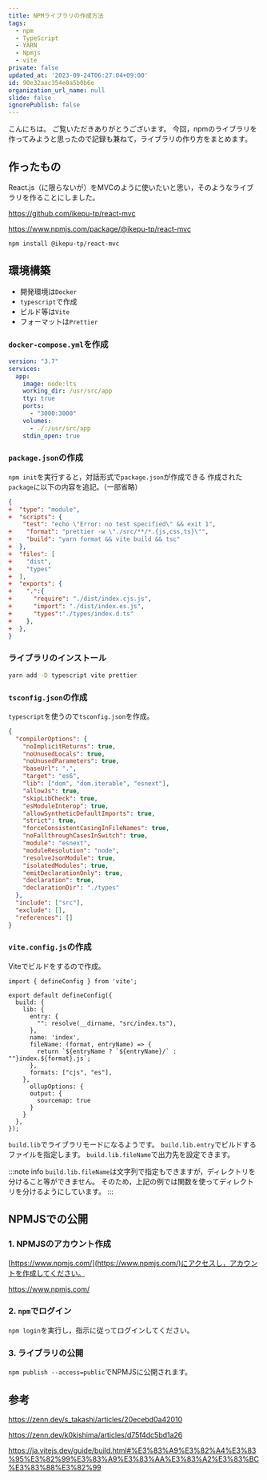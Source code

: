```yaml
---
title: NPMライブラリの作成方法
tags:
  - npm
  - TypeScript
  - YARN
  - Npmjs
  - vite
private: false
updated_at: '2023-09-24T06:27:04+09:00'
id: 90e32aac354e0a5b0b6e
organization_url_name: null
slide: false
ignorePublish: false
---
```


こんにちは。
ご覧いただきありがとうございます。
今回，npmのライブラリを作ってみようと思ったので記録も兼ねて，ライブラリの作り方をまとめます。

## 作ったもの

React.js（に限らないが）をMVCのように使いたいと思い，そのようなライブラリを作ることにしました。

https://github.com/ikepu-tp/react-mvc

https://www.npmjs.com/package/@ikepu-tp/react-mvc

```bash
npm install @ikepu-tp/react-mvc
```

## 環境構築

- 開発環境は`Docker`
- `typescript`で作成
- ビルド等は`Vite`
- フォーマットは`Prettier`

### `docker-compose.yml`を作成

```yaml:docker-compose.yml
version: "3.7"
services:
  app:
    image: node:lts
    working_dir: /usr/src/app
    tty: true
    ports:
      - "3000:3000"
    volumes:
      - ./:/usr/src/app
    stdin_open: true
```

### `package.json`の作成

`npm init`を実行すると，対話形式で`package.json`が作成できる
作成された`package`に以下の内容を追記。（一部省略）

```diff_json:package.json
{
+  "type": "module",
+  "scripts": {
    "test": "echo \"Error: no test specified\" && exit 1",
+    "format": "prettier -w \"./src/**/*.{js,css,ts}\"",
+    "build": "yarn format && vite build && tsc"
+  },
+  "files": [
+    "dist",
+    "types"
+  ],
+  "exports": {
+    ".":{
+      "require": "./dist/index.cjs.js",
+      "import": "./dist/index.es.js",
+      "types":"./types/index.d.ts"
+    },
+  },
}
```

### ライブラリのインストール

```bash
yarn add -D typescript vite prettier
```

### `tsconfig.json`の作成

`typescript`を使うので`tsconfig.json`を作成。

```json:tsconfig.json
{
  "compilerOptions": {
    "noImplicitReturns": true,
    "noUnusedLocals": true,
    "noUnusedParameters": true,
    "baseUrl": ".",
    "target": "es6",
    "lib": ["dom", "dom.iterable", "esnext"],
    "allowJs": true,
    "skipLibCheck": true,
    "esModuleInterop": true,
    "allowSyntheticDefaultImports": true,
    "strict": true,
    "forceConsistentCasingInFileNames": true,
    "noFallthroughCasesInSwitch": true,
    "module": "esnext",
    "moduleResolution": "node",
    "resolveJsonModule": true,
    "isolatedModules": true,
    "emitDeclarationOnly": true,
    "declaration": true,
    "declarationDir": "./types"
  },
  "include": ["src"],
  "exclude": [],
  "references": []
}
```

### `vite.config.js`の作成

Viteでビルドをするので作成。

```js:vite.config.jsimport { resolve } from 'path';
import { defineConfig } from 'vite';

export default defineConfig({
  build: {
    lib: {
      entry: {
        "": resolve(__dirname, "src/index.ts"),
      },
      name: 'index',
      fileName: (format, entryName) => {
        return `${entryName ? `${entryName}/` : ""}index.${format}.js`;
      },
      formats: ["cjs", "es"],
    },
      ollupOptions: {
      output: {
        sourcemap: true
      }
    }
  },
});
```

`build.lib`でライブラリモードになるようです。
`build.lib.entry`でビルドするファイルを指定します。
`build.lib.fileName`で出力先を設定できます。

:::note info
`build.lib.fileName`は文字列で指定もできますが，ディレクトリを分けること等ができません。
そのため，上記の例では関数を使ってディレクトリを分けるようにしています。
:::

## NPMJSでの公開

### 1. NPMJSのアカウント作成

[https://www.npmjs.com/](https://www.npmjs.com/)にアクセスし，アカウントを作成してください。

https://www.npmjs.com/

### 2. `npm`でログイン

`npm login`を実行し，指示に従ってログインしてください。

### 3. ライブラリの公開

`npm publish --access=public`でNPMJSに公開されます。

## 参考

https://zenn.dev/s_takashi/articles/20ecebd0a42010

https://zenn.dev/k0kishima/articles/d75f4dc5bd1a26

https://ja.vitejs.dev/guide/build.html#%E3%83%A9%E3%82%A4%E3%83%95%E3%82%99%E3%83%A9%E3%83%AA%E3%83%A2%E3%83%BC%E3%83%88%E3%82%99

